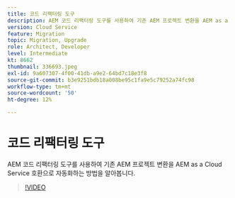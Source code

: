 ```yaml
---
title: 코드 리팩터링 도구
description: AEM 코드 리팩터링 도구를 사용하여 기존 AEM 프로젝트 변환을 AEM as a Cloud Service 호환으로 자동화하는 방법을 알아봅니다.
version: Cloud Service
feature: Migration
topic: Migration, Upgrade
role: Architect, Developer
level: Intermediate
kt: 8662
thumbnail: 336693.jpeg
exl-id: 9a607307-4f00-41db-a9e2-64bd7c18e3f8
source-git-commit: b3e9251bdb18a008be95c1fa9e5c79252a74fc98
workflow-type: tm+mt
source-wordcount: '50'
ht-degree: 12%

---
```


# 코드 리팩터링 도구

AEM 코드 리팩터링 도구를 사용하여 기존 AEM 프로젝트 변환을 AEM as a Cloud Service 호환으로 자동화하는 방법을 알아봅니다.

>[!VIDEO](https://video.tv.adobe.com/v/336693?quality=12&learn=on)
